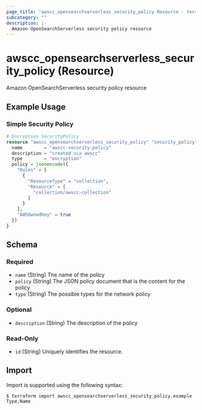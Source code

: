 ```yaml
---
page_title: "awscc_opensearchserverless_security_policy Resource - terraform-provider-awscc"
subcategory: ""
description: |-
  Amazon OpenSearchServerless security policy resource
---
```


# awscc_opensearchserverless_security_policy (Resource)

Amazon OpenSearchServerless security policy resource

## Example Usage

### Simple Security Policy
```terraform
# Encryption SecurityPolicy
resource "awscc_opensearchserverless_security_policy" "security_policy" {
  name        = "awscc-security-policy"
  description = "created via awscc"
  type        = "encryption"
  policy = jsonencode({
    "Rules" = [
      {
        "ResourceType" = "collection",
        "Resource" = [
          "collection/awscc-collection"
        ]
      }
    ],
    "AWSOwnedKey" = true
  })
}
```

<!-- schema generated by tfplugindocs -->
## Schema

### Required

- `name` (String) The name of the policy
- `policy` (String) The JSON policy document that is the content for the policy
- `type` (String) The possible types for the network policy

### Optional

- `description` (String) The description of the policy

### Read-Only

- `id` (String) Uniquely identifies the resource.

## Import

Import is supported using the following syntax:

```shell
$ terraform import awscc_opensearchserverless_security_policy.example Type,Name
```